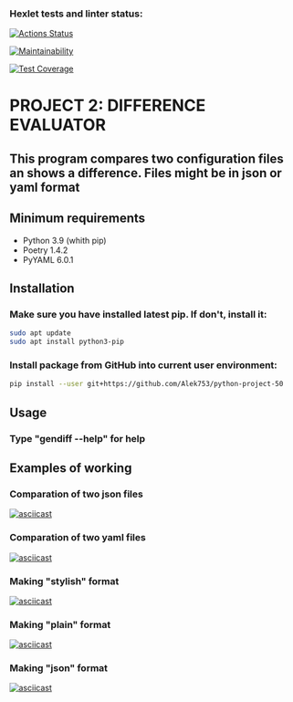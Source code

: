 ### Hexlet tests and linter status:
[![Actions Status](https://github.com/Alek753/python-project-50/workflows/hexlet-check/badge.svg)](https://github.com/Alek753/python-project-50/actions)

[![Maintainability](https://api.codeclimate.com/v1/badges/fb832f9fe8f77f968cf2/maintainability)](https://codeclimate.com/github/Alek753/python-project-50/maintainability)

[![Test Coverage](https://api.codeclimate.com/v1/badges/fb832f9fe8f77f968cf2/test_coverage)](https://codeclimate.com/github/Alek753/python-project-50/test_coverage)

# PROJECT 2: DIFFERENCE EVALUATOR
## This program compares two configuration files an shows a difference. Files might be in json or yaml format

## Minimum requirements
* Python 3.9 (whith pip)
* Poetry 1.4.2
* PyYAML 6.0.1

## Installation
### Make sure you have installed latest pip. If don't, install it:
```bash
sudo apt update
sudo apt install python3-pip
```

### Install package from GitHub into current user environment:
```bash
pip install --user git+https://github.com/Alek753/python-project-50
```

## Usage
### Type "gendiff --help" for help

## Examples of working

### Comparation of two json files
[![asciicast](https://asciinema.org/a/gAUekj3m89o3OZFytbzD6DIxP.svg)](https://asciinema.org/a/gAUekj3m89o3OZFytbzD6DIxP)

### Comparation of two yaml files
[![asciicast](https://asciinema.org/a/w7uoPWP2h58aML2Xlgp7fECgG.svg)](https://asciinema.org/a/w7uoPWP2h58aML2Xlgp7fECgG)

### Making "stylish" format
[![asciicast](https://asciinema.org/a/rLmuvdxKVb7HG8az3G13RJU1t.svg)](https://asciinema.org/a/rLmuvdxKVb7HG8az3G13RJU1t)

### Making "plain" format
[![asciicast](https://asciinema.org/a/ck0DOdXULvVpKZcVVtwXnxz6L.svg)](https://asciinema.org/a/ck0DOdXULvVpKZcVVtwXnxz6L)

### Making "json" format
[![asciicast](https://asciinema.org/a/5Wv8yt7z90OKWg2eHYQBOO0W7.svg)](https://asciinema.org/a/5Wv8yt7z90OKWg2eHYQBOO0W7)
